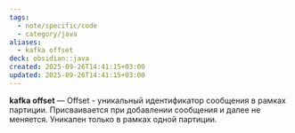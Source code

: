 ```yaml
---
tags:
  - note/specific/code
  - category/java
aliases:
  - kafka offset
deck: obsidian::java
created: 2025-09-26T14:41:15+03:00
updated: 2025-09-26T14:41:15+03:00
---
```


**kafka offset**
—
Offset - уникальный идентификатор сообщения в рамках партиции. Присваивается при добавлении сообщения и далее не меняется. Уникален только в рамках одной партиции.
